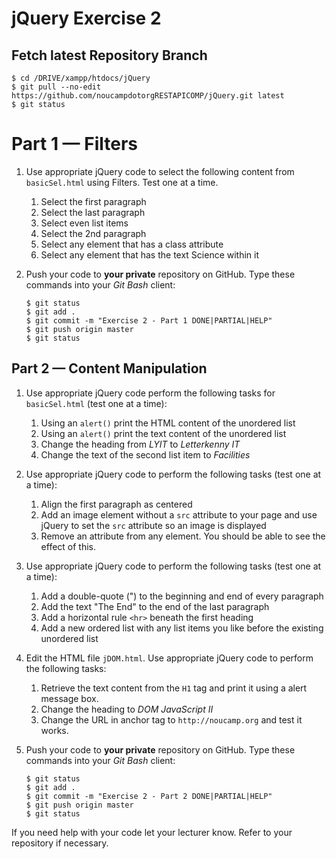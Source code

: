 # jQuery Exercise 2


## Fetch latest Repository Branch

```
$ cd /DRIVE/xampp/htdocs/jQuery
$ git pull --no-edit https://github.com/noucampdotorgRESTAPICOMP/jQuery.git latest
$ git status

```

# Part 1 — Filters

1.	Use appropriate jQuery code to select the following content from ``basicSel.html`` using Filters.  Test one at a time.

	1.	Select the first paragraph
	1.	Select the last paragraph
	1.	Select even list items
	1.	Select the 2nd paragraph
	1.	Select any element that has a class attribute
	1.	Select any element that has the text Science within it

1.	Push your code to **your private** repository on GitHub.  Type these commands into your *Git Bash* client:

	```
	$ git status
	$ git add .
	$ git commit -m "Exercise 2 - Part 1 DONE|PARTIAL|HELP"
	$ git push origin master
	$ git status

	```

## Part 2 — Content Manipulation

1.	Use appropriate jQuery code perform the following tasks for ``basicSel.html`` (test one at a time):

	1.	Using an ``alert()`` print the HTML content of the unordered list
	1.	Using an ``alert()`` print the text content of the unordered list
	1.	Change the heading from *LYIT* to *Letterkenny IT*
	1.	Change the text of the second list item to *Facilities*


1.	Use appropriate jQuery code to perform the following tasks (test one at a time):

	1.	Align the first paragraph as centered
	1.	Add an image element without a ``src`` attribute to your page and use jQuery to set the ``src`` attribute so an image is displayed
	1.	Remove an attribute from any element. You should be able to see the effect of this.
	

1.	Use appropriate jQuery code to perform the following tasks (test one at a time):

	1.	Add a double-quote (") to the beginning and end of every paragraph
	1.	Add the text "The End" to the end of the last paragraph
	1.	Add a horizontal rule ``<hr>`` beneath the first heading
	1.	Add a new ordered list with any list items you like before the existing unordered list	


1.	Edit the HTML file ``jDOM.html``. Use appropriate jQuery code to perform the following tasks:

	1.	Retrieve the text content from the ``H1`` tag and print it using a alert message box. 
	1.	Change the heading to *DOM JavaScript II*
	1.	Change the URL in anchor tag to ``http://noucamp.org`` and test it works. 


1.	Push your code to **your private** repository on GitHub.  Type these commands into your *Git Bash* client:

	```
	$ git status
	$ git add .
	$ git commit -m "Exercise 2 - Part 2 DONE|PARTIAL|HELP"
	$ git push origin master
	$ git status

	```

If you need help with your code let your lecturer know.  Refer to your repository if necessary.


